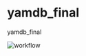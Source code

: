 # yamdb_final
yamdb_final

![workflow](https://github.com/single1709/yamdb_final/actions/workflows/yamdb_workflow.yml/badge.svg)
